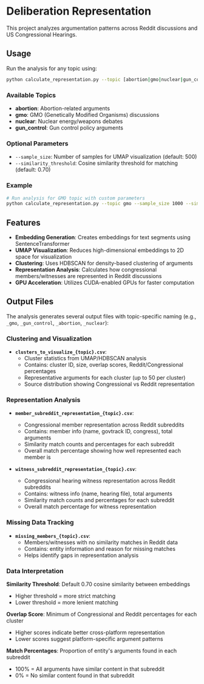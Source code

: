 # Deliberation Representation

This project analyzes argumentation patterns across Reddit discussions and US Congressional Hearings.

## Usage

Run the analysis for any topic using:

```bash
python calculate_representation.py --topic [abortion|gmo|nuclear|gun_control]
```

### Available Topics
- **abortion**: Abortion-related arguments
- **gmo**: GMO (Genetically Modified Organisms) discussions
- **nuclear**: Nuclear energy/weapons debates
- **gun_control**: Gun control policy arguments

### Optional Parameters
- `--sample_size`: Number of samples for UMAP visualization (default: 500)
- `--similarity_threshold`: Cosine similarity threshold for matching (default: 0.70)

### Example
```bash
# Run analysis for GMO topic with custom parameters
python calculate_representation.py --topic gmo --sample_size 1000 --similarity_threshold 0.75
```

## Features

- **Embedding Generation**: Creates embeddings for text segments using SentenceTransformer
- **UMAP Visualization**: Reduces high-dimensional embeddings to 2D space for visualization
- **Clustering**: Uses HDBSCAN for density-based clustering of arguments
- **Representation Analysis**: Calculates how congressional members/witnesses are represented in Reddit discussions
- **GPU Acceleration**: Utilizes CUDA-enabled GPUs for faster computation

## Output Files

The analysis generates several output files with topic-specific naming (e.g., `_gmo`, `_gun_control`, `_abortion`, `_nuclear`):

### Clustering and Visualization
- **`clusters_to_visualize_{topic}.csv`**: 
  - Cluster statistics from UMAP/HDBSCAN analysis
  - Contains: cluster ID, size, overlap scores, Reddit/Congressional percentages
  - Representative arguments for each cluster (up to 50 per cluster)
  - Source distribution showing Congressional vs Reddit representation

### Representation Analysis
- **`member_subreddit_representation_{topic}.csv`**: 
  - Congressional member representation across Reddit subreddits
  - Contains: member info (name, govtrack ID, congress), total arguments
  - Similarity match counts and percentages for each subreddit
  - Overall match percentage showing how well represented each member is

- **`witness_subreddit_representation_{topic}.csv`**: 
  - Congressional hearing witness representation across Reddit subreddits
  - Contains: witness info (name, hearing file), total arguments
  - Similarity match counts and percentages for each subreddit
  - Overall match percentage for witness representation

### Missing Data Tracking
- **`missing_members_{topic}.csv`**: 
  - Members/witnesses with no similarity matches in Reddit data
  - Contains: entity information and reason for missing matches
  - Helps identify gaps in representation analysis

### Data Interpretation

**Similarity Threshold**: Default 0.70 cosine similarity between embeddings
- Higher threshold = more strict matching
- Lower threshold = more lenient matching

**Overlap Score**: Minimum of Congressional and Reddit percentages for each cluster
- Higher scores indicate better cross-platform representation
- Lower scores suggest platform-specific argument patterns

**Match Percentages**: Proportion of entity's arguments found in each subreddit
- 100% = All arguments have similar content in that subreddit
- 0% = No similar content found in that subreddit